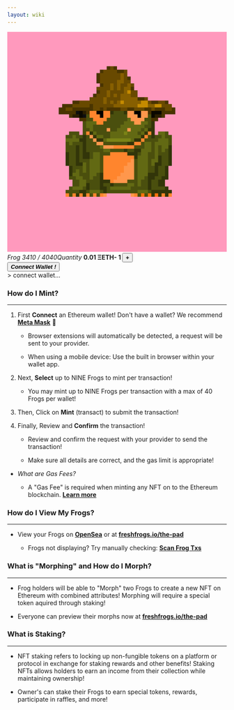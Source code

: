 ```yaml
---
layout: wiki
---
```


<title>freshfrogs.io/wiki 🍀</title>

<div class="minting-display">
    <div id="mintingTray" class="mintingTray">
        <div class="frog-tray" id="frog-tray-1"><img class="frog_img" src="../frog/3410.png"></div>
        <div class="frog-tray" id="frog-tray-2"></div>
        <div class="frog-tray" id="frog-tray-3"></div>
        <i class="label_mint">Frog 3410 / 4040</i><i class="label_q">Quantity</i>
        <b class="frog_mint">0.01 ΞETH</b><b class="frog_q"><b id="remove-frog">-</b> <b id="quant-frog">1</b> <button id="add-frog">+</b></b>
    </div>
    <button id="mint-button" class="button" onclick="connect()"><b><i>Connect Wallet !</i></b></button>
    <div id="minting-console" class="minting-console">
        > connect wallet...
    </div>
</div>

### How do I Mint?

---

1. First **Connect** an Ethereum wallet! Don't have a wallet? We recommend **[Meta Mask](https://metamask.io/download/)** 🦊

    - Browser extensions will automatically be detected, a request will be sent to your provider.
    
    - When using a mobile device: Use the built in browser within your wallet app.

2. Next, **Select** up to NINE Frogs to mint per transaction!

    - You may mint up to NINE Frogs per transaction with a max of 40 Frogs per wallet!

3. Then, Click on **Mint** (transact) to submit the transaction!

4. Finally, Review and **Confirm** the transaction!

    - Review and confirm the request with your provider to send the transaction!

    - Make sure all details are correct, and the gas limit is appropriate!

- _What are Gas Fees?_

    - A "Gas Fee" is required when minting any NFT on to the Ethereum blockchain. **[Learn more](https://www.investopedia.com/terms/g/gas-ethereum.asp)**


### How do I View My Frogs?

---

- View your Frogs on **[OpenSea](https://opensea.io/account)** or at **[freshfrogs.io/the-pad](https://freshfrogs.io/the-pad)**

    - Frogs not displaying? Try manually checking: **[Scan Frog Txs]()**

    <div id='my-frogs'></div>


### What is "Morphing" and How do I Morph?

---

- Frog holders will be able to "Morph" two Frogs to create a new NFT on Ethereum with combined attributes! Morphing will require a special token aquired through staking!

- Everyone can preview their morphs now at **[freshfrogs.io/the-pad](https://freshfrogs.io/the-pad)**


### What is Staking?

---

- NFT staking refers to locking up non-fungible tokens on a platform or protocol in exchange for staking rewards and other benefits! Staking NFTs allows holders to earn an income from their collection while maintaining ownership!

- Owner's can stake their Frogs to earn special tokens, rewards, participate in raffles, and more!

